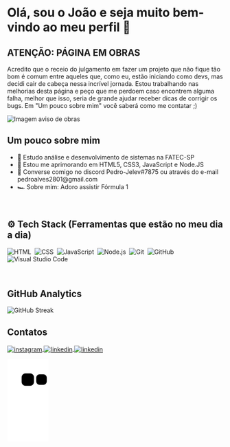 <h1>Olá, sou o João e seja muito bem-vindo ao meu perfil 🎷</h1>

<h2>ATENÇÃO: PÁGINA EM OBRAS</h2>
<p>Acredito que o receio do julgamento em fazer um projeto que não fique tão bom é comum entre aqueles que, como eu, estão iniciando como devs, mas decidi cair de cabeça nessa incrível jornada. Estou trabalhando nas melhorias desta página e peço que me perdoem caso encontrem alguma falha, melhor que isso, seria de grande ajudar receber dicas de corrigir os bugs. Em "Um pouco sobre mim" você saberá como me contatar ;)</p>
<img scr="https://encrypted-tbn0.gstatic.com/images?q=tbn:ANd9GcQajp3t7CoWZYIeo69quabJzQQvoUFib6Vm1g&usqp=CAU" alt="Imagem aviso de obras" />


<h2>Um pouco sobre mim</h2>
<ul>
    <li>📖 Estudo análise e desenvolvimento de sistemas na FATEC-SP</li>
    <li>🚀 Estou me aprimorando em HTML5, CSS3, JavaScript e Node.JS</li>
    <li>🔗 Converse comigo no discord Pedro-Jelev#7875 ou através do e-mail pedroalves2801@gmail.com</li>
    <li>🏎️ Sobre mim: Adoro assistir Fórmula 1</li>
</ul>
<br>
<h2>⚙️ Tech Stack (Ferramentas que estão no meu dia a dia)</h2>

![HTML](https://img.shields.io/badge/-HTML-05122A?style=flat&logo=HTML5)&nbsp;
![CSS](https://img.shields.io/badge/-CSS-05122A?style=flat&logo=CSS3&logoColor=1572B6)&nbsp;
![JavaScript](https://img.shields.io/badge/-JavaScript-05122A?style=flat&logo=javascript)&nbsp;
![Node.js](https://img.shields.io/badge/-Node.js-05122A?style=flat&logo=node.js)&nbsp;
![Git](https://img.shields.io/badge/-Git-05122A?style=flat&logo=git)&nbsp;
![GitHub](https://img.shields.io/badge/-GitHub-05122A?style=flat&logo=github)&nbsp;
![Visual Studio Code](https://img.shields.io/badge/-Visual%20Studio%20Code-05122A?style=flat&logo=visual-studio-code&logoColor=007ACC)&nbsp;

<br>

<h2>GitHub Analytics</h2>
<p>

![GitHub Streak](http://github-readme-streak-stats.herokuapp.com?user=Pedro-Jelev&theme=radical&locale=pt-br)
</p>

<h2>Contatos</h2>
<p>
<a href="https://instagram.com/pedro_jelev" target="_blank">
 <img align="center" src="https://img.shields.io/badge/Instagram-E4405F?style=flat&logo=instagram&logoColor=white" alt="instagram"/>
</a>
<a href="https://www.linkedin.com/in/joao-pedro-jelev" target="_blank">
  <img align="center" src="https://img.shields.io/badge/LinkedIn-0077B5?style=flat&logo=linkedin&logoColor=white" alt="linkedin"/>
</a>
<a href="https://discordapp.com/users/Pedro-Jelev#7875" target="_blank">
  <img align="center" src="https://img.shields.io/badge/Discord-7289DA?style=flat&logo=discord" alt="linkedin"/>
</a>
</p>

![snake gif](https://github.com/Pedro-Jelev/Pedro-Jelev/blob/output/github-contribution-grid-snake.svg) 


<!--
![iuricode](https://github-readme-stats.vercel.app/api/top-langs/?username=pedro-jelev&theme=radical&height=800px)
**Pedro-Jelev/Pedro-Jelev** is a ✨ _special_ ✨ repository because its `README.md` (this file) appears on your GitHub profile.

Here are some ideas to get you started:

- 🔭 I’m currently working on ...
- 🌱 I’m currently learning ...
- 👯 I’m looking to collaborate on ...
- 🤔 I’m looking for help with ...
- 💬 Ask me about ...
- 📫 How to reach me: ...
- 😄 Pronouns: ...
- ⚡ Fun fact: ...
-->
